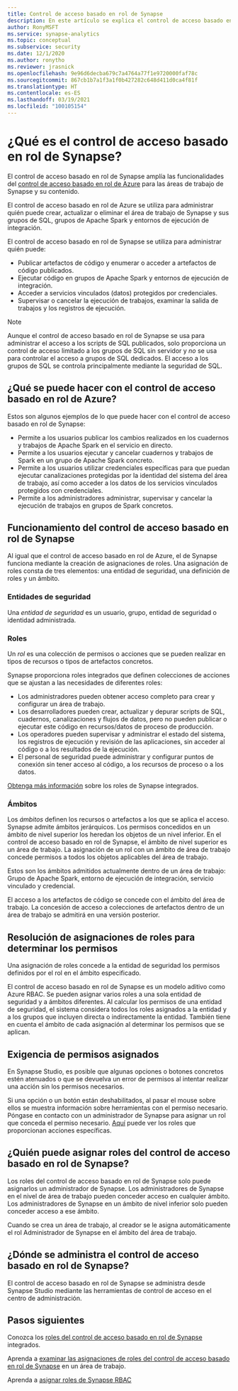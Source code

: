 ```yaml
---
title: Control de acceso basado en rol de Synapse
description: En este artículo se explica el control de acceso basado en rol en Azure Synapse Analytics
author: RonyMSFT
ms.service: synapse-analytics
ms.topic: conceptual
ms.subservice: security
ms.date: 12/1/2020
ms.author: ronytho
ms.reviewer: jrasnick
ms.openlocfilehash: 9e96d6decba679c7a4764a77f1e9720000faf78c
ms.sourcegitcommit: 867cb1b7a1f3a1f0b427282c648d411d0ca4f81f
ms.translationtype: HT
ms.contentlocale: es-ES
ms.lasthandoff: 03/19/2021
ms.locfileid: "100105154"
---
```

# <a name="what-is-synapse-role-based-access-control-rbac"></a>¿Qué es el control de acceso basado en rol de Synapse?

El control de acceso basado en rol de Synapse amplía las funcionalidades del [control de acceso basado en rol de Azure](../../role-based-access-control/overview.md) para las áreas de trabajo de Synapse y su contenido. 

El control de acceso basado en rol de Azure se utiliza para administrar quién puede crear, actualizar o eliminar el área de trabajo de Synapse y sus grupos de SQL, grupos de Apache Spark y entornos de ejecución de integración.

El control de acceso basado en rol de Synapse se utiliza para administrar quién puede:
- Publicar artefactos de código y enumerar o acceder a artefactos de código publicados. 
- Ejecutar código en grupos de Apache Spark y entornos de ejecución de integración.
- Acceder a servicios vinculados (datos) protegidos por credenciales. 
- Supervisar o cancelar la ejecución de trabajos, examinar la salida de trabajos y los registros de ejecución.  

>[!Note]
>Aunque el control de acceso basado en rol de Synapse se usa para administrar el acceso a los scripts de SQL publicados, solo proporciona un control de acceso limitado a los grupos de SQL sin servidor y _no_ se usa para controlar el acceso a grupos de SQL dedicados.  El acceso a los grupos de SQL se controla principalmente mediante la seguridad de SQL.

## <a name="what-can-i-do-with-synapse-rbac"></a>¿Qué se puede hacer con el control de acceso basado en rol de Azure?

Estos son algunos ejemplos de lo que puede hacer con el control de acceso basado en rol de Synapse:
  - Permite a los usuarios publicar los cambios realizados en los cuadernos y trabajos de Apache Spark en el servicio en directo.
  - Permite a los usuarios ejecutar y cancelar cuadernos y trabajos de Spark en un grupo de Apache Spark concreto.
  - Permite a los usuarios utilizar credenciales específicas para que puedan ejecutar canalizaciones protegidas por la identidad del sistema del área de trabajo, así como acceder a los datos de los servicios vinculados protegidos con credenciales. 
  - Permite a los administradores administrar, supervisar y cancelar la ejecución de trabajos en grupos de Spark concretos.    

## <a name="how-synapse-rbac-works"></a>Funcionamiento del control de acceso basado en rol de Synapse
Al igual que el control de acceso basado en rol de Azure, el de Synapse funciona mediante la creación de asignaciones de roles. Una asignación de roles consta de tres elementos: una entidad de seguridad, una definición de roles y un ámbito.  

### <a name="security-principals"></a>Entidades de seguridad

Una _entidad de seguridad_ es un usuario, grupo, entidad de seguridad o identidad administrada.

### <a name="roles"></a>Roles
 
Un _rol_ es una colección de permisos o acciones que se pueden realizar en tipos de recursos o tipos de artefactos concretos.

Synapse proporciona roles integrados que definen colecciones de acciones que se ajustan a las necesidades de diferentes roles:
- Los administradores pueden obtener acceso completo para crear y configurar un área de trabajo. 
- Los desarrolladores pueden crear, actualizar y depurar scripts de SQL, cuadernos, canalizaciones y flujos de datos, pero no pueden publicar o ejecutar este código en recursos/datos de proceso de producción.
- Los operadores pueden supervisar y administrar el estado del sistema, los registros de ejecución y revisión de las aplicaciones, sin acceder al código o a los resultados de la ejecución.
- El personal de seguridad puede administrar y configurar puntos de conexión sin tener acceso al código, a los recursos de proceso o a los datos.

[Obtenga más información](./synapse-workspace-synapse-rbac-roles.md) sobre los roles de Synapse integrados. 

### <a name="scopes"></a>Ámbitos

Los _ámbitos_ definen los recursos o artefactos a los que se aplica el acceso.  Synapse admite ámbitos jerárquicos.  Los permisos concedidos en un ámbito de nivel superior los heredan los objetos de un nivel inferior.  En el control de acceso basado en rol de Synapse, el ámbito de nivel superior es un área de trabajo.  La asignación de un rol con un ámbito de área de trabajo concede permisos a todos los objetos aplicables del área de trabajo.  

Estos son los ámbitos admitidos actualmente dentro de un área de trabajo: Grupo de Apache Spark, entorno de ejecución de integración, servicio vinculado y credencial. 

El acceso a los artefactos de código se concede con el ámbito del área de trabajo.  La concesión de acceso a colecciones de artefactos dentro de un área de trabajo se admitirá en una versión posterior.

## <a name="resolving-role-assignments-to-determine-permissions"></a>Resolución de asignaciones de roles para determinar los permisos

Una asignación de roles concede a la entidad de seguridad los permisos definidos por el rol en el ámbito especificado.

El control de acceso basado en rol de Synapse es un modelo aditivo como Azure RBAC. Se pueden asignar varios roles a una sola entidad de seguridad y a ámbitos diferentes. Al calcular los permisos de una entidad de seguridad, el sistema considera todos los roles asignados a la entidad y a los grupos que incluyen directa o indirectamente la entidad.  También tiene en cuenta el ámbito de cada asignación al determinar los permisos que se aplican.  

## <a name="enforcing-assigned-permissions"></a>Exigencia de permisos asignados

En Synapse Studio, es posible que algunas opciones o botones concretos estén atenuados o que se devuelva un error de permisos al intentar realizar una acción sin los permisos necesarios. 

Si una opción o un botón están deshabilitados, al pasar el mouse sobre ellos se muestra información sobre herramientas con el permiso necesario.  Póngase en contacto con un administrador de Synapse para asignar un rol que conceda el permiso necesario. [Aquí](./synapse-workspace-synapse-rbac-roles.md) puede ver los roles que proporcionan acciones específicas.

## <a name="who-can-assign-synapse-rbac-roles"></a>¿Quién puede asignar roles del control de acceso basado en rol de Synapse?

Los roles del control de acceso basado en rol de Synapse solo puede asignarlos un administrador de Synapse.  Los administradores de Synapse en el nivel de área de trabajo pueden conceder acceso en cualquier ámbito.  Los administradores de Synapse en un ámbito de nivel inferior solo pueden conceder acceso a ese ámbito. 

Cuando se crea un área de trabajo, al creador se le asigna automáticamente el rol Administrador de Synapse en el ámbito del área de trabajo.   

## <a name="where-do-i-manage-synapse-rbac"></a>¿Dónde se administra el control de acceso basado en rol de Synapse?

El control de acceso basado en rol de Synapse se administra desde Synapse Studio mediante las herramientas de control de acceso en el centro de administración. 

## <a name="next-steps"></a>Pasos siguientes

Conozca los [roles del control de acceso basado en rol de Synapse](./synapse-workspace-synapse-rbac-roles.md) integrados.

Aprenda a [examinar las asignaciones de roles del control de acceso basado en rol de Synapse](./how-to-review-synapse-rbac-role-assignments.md) en un área de trabajo.

Aprenda a [asignar roles de Synapse RBAC](./how-to-manage-synapse-rbac-role-assignments.md)